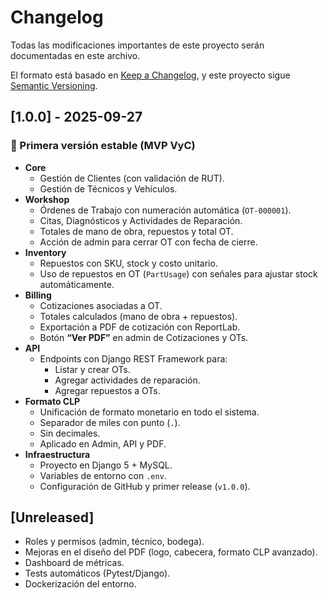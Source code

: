 # Changelog
Todas las modificaciones importantes de este proyecto serán documentadas en este archivo.

El formato está basado en [Keep a Changelog](https://keepachangelog.com/es-ES/1.0.0/),
y este proyecto sigue [Semantic Versioning](https://semver.org/spec/v2.0.0.html).

## [1.0.0] - 2025-09-27
### 🚀 Primera versión estable (MVP VyC)
- **Core**
  - Gestión de Clientes (con validación de RUT).
  - Gestión de Técnicos y Vehículos.
- **Workshop**
  - Órdenes de Trabajo con numeración automática (`OT-000001`).
  - Citas, Diagnósticos y Actividades de Reparación.
  - Totales de mano de obra, repuestos y total OT.
  - Acción de admin para cerrar OT con fecha de cierre.
- **Inventory**
  - Repuestos con SKU, stock y costo unitario.
  - Uso de repuestos en OT (`PartUsage`) con señales para ajustar stock automáticamente.
- **Billing**
  - Cotizaciones asociadas a OT.
  - Totales calculados (mano de obra + repuestos).
  - Exportación a PDF de cotización con ReportLab.
  - Botón **“Ver PDF”** en admin de Cotizaciones y OTs.
- **API**
  - Endpoints con Django REST Framework para:
    - Listar y crear OTs.
    - Agregar actividades de reparación.
    - Agregar repuestos a OTs.
- **Formato CLP**
  - Unificación de formato monetario en todo el sistema.
  - Separador de miles con punto (`.`).
  - Sin decimales.
  - Aplicado en Admin, API y PDF.
- **Infraestructura**
  - Proyecto en Django 5 + MySQL.
  - Variables de entorno con `.env`.
  - Configuración de GitHub y primer release (`v1.0.0`).

## [Unreleased]
- Roles y permisos (admin, técnico, bodega).
- Mejoras en el diseño del PDF (logo, cabecera, formato CLP avanzado).
- Dashboard de métricas.
- Tests automáticos (Pytest/Django).
- Dockerización del entorno.
